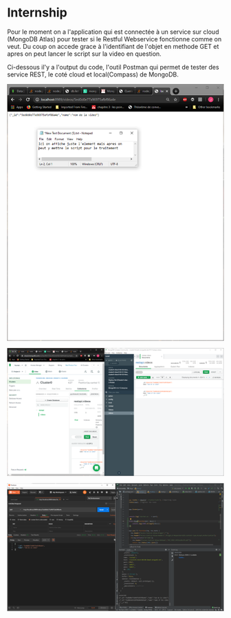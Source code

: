 # Internship

Pour le moment on a l'application qui est connectée à un service sur cloud (MongoDB Atlas) pour tester si le Restful
 Webservice  fonctionne comme on veut. Du coup on accede grace à l'identifiant de l'objet en methode GET et apres on peut 
 lancer le script sur la video en question.
 
 Ci-dessous il'y a l'output du code, l'outil Postman qui permet de tester des service REST, le coté cloud et local(Compass) de 
 MongoDB.
 
![Lien en methode GET](https://github.com/izaganami/Internship/blob/master/Stage/screens/link.PNG)

![MongoDB et Compass](https://github.com/izaganami/Internship/blob/master/Stage/screens/localandcloud.PNG)

![Postman et la sortie du code](https://github.com/izaganami/Internship/blob/master/Stage/screens/restfulapp.PNG)
